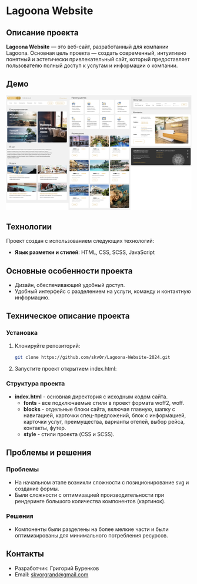 # Lagoona Website 

## Описание проекта
**Lagoona Website** — это веб-сайт, разработанный для компании Lagoona. Основная цель проекта — создать современный, интуитивно понятный и эстетически привлекательный сайт, который предоставляет пользователю полный доступ к услугам и информации о компании.

## Демо

![Скриншот сайта](screenshots/lagoona-fullscreen-new.png)

## Технологии
Проект создан с использованием следующих технологий:
- **Язык разметки и стилей**: HTML, CSS, SCSS, JavaScript


## Основные особенности проекта
- Дизайн, обеспечивающий удобный доступ.
- Удобный интерфейс с разделением на услуги, команду и контактную информацию.

## Техническое описание проекта

### Установка
1. Клонируйте репозиторий:
    ```sh
    git clone https://github.com/skv0r/Lagoona-Website-2024.git
    ```

2. Запустите проект открытием index.html:


### Структура проекта
- **index.html** - основная директория с исходным кодом сайта.
  - **fonts** - все подключаемые стили в проект формата woff2, woff.
  - **blocks** - отдельные блоки сайта, включая главную, шапку с навигацией, карточки спец-предложений, блок с информацией, карточки услуг, преимущества, варианты отелей, выбор рейса, контакты, футер.
  - **style** - стили проекта (CSS и SCSS).


## Проблемы и решения
### Проблемы
- На начальном этапе возникли сложности с позиционирование svg и создание формы.
- Были сложности с оптимизацией производительности при рендеринге большого количества компонентов (картинок).

### Решения
- Компоненты были разделены на более мелкие части и были оптимизированы для минимального потребления ресурсов.

## Контакты
- Разработчик: Григорий Буренков
- Email: [skvorgrand@gmail.com](mailto:skvorgrand@gmail.com)
